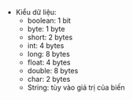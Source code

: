- Kiểu dữ liệu:
	- boolean: 1 bit
	- byte: 1 byte
	- short: 2 bytes
	- int: 4 bytes
	- long: 8 bytes
	- float: 4 bytes
	- double: 8 bytes
	- char: 2 bytes
	- String: tùy vào giá trị của biến